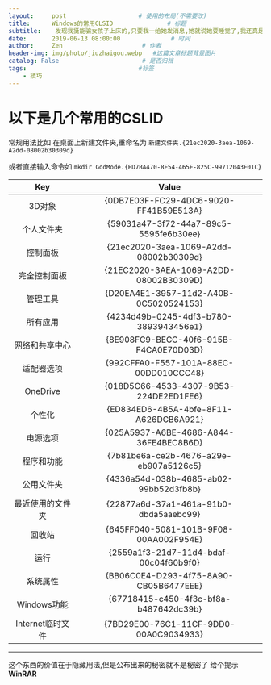 ```yaml
---
layout:     post                    # 使用的布局(不需要改)
title:      Windows的常用CLSID               # 标题
subtitle:    发现我挺能骗女孩子上床的,只要我一给她发消息,她就说她要睡觉了,我还真是个渣男  #副标题
date:       2019-06-13 08:00:00              # 时间
author:     Zen                      # 作者
header-img: img/photo/jiuzhaigou.webp   #这篇文章标题背景图片
catalog: False                       # 是否归档
tags:                               #标签
    - 技巧
---
```


# 以下是几个常用的CSLID

常规用法比如 在桌面上新建文件夹,重命名为 `新建文件夹.{21ec2020-3aea-1069-A2dd-08002b30309d}`

或者直接输入命令如 `mkdir GodMode.{ED7BA470-8E54-465E-825C-99712043E01C}`

Key|Value
:--:|:--:|
3D对象|{0DB7E03F-FC29-4DC6-9020-FF41B59E513A}
个人文件夹|{59031a47-3f72-44a7-89c5-5595fe6b30ee}
控制面板|{21ec2020-3aea-1069-A2dd-08002b30309d}
完全控制面板|{21EC2020-3AEA-1069-A2DD-08002B30309D}
管理工具|{D20EA4E1-3957-11d2-A40B-0C5020524153}
所有应用|{4234d49b-0245-4df3-b780-3893943456e1}
网络和共享中心|{8E908FC9-BECC-40f6-915B-F4CA0E70D03D}
适配器选项|{992CFFA0-F557-101A-88EC-00DD010CCC48}
OneDrive|{018D5C66-4533-4307-9B53-224DE2ED1FE6}
个性化|{ED834ED6-4B5A-4bfe-8F11-A626DCB6A921}
电源选项|{025A5937-A6BE-4686-A844-36FE4BEC8B6D}
程序和功能|{7b81be6a-ce2b-4676-a29e-eb907a5126c5}
公用文件夹|{4336a54d-038b-4685-ab02-99bb52d3fb8b}
最近使用的文件夹|{22877a6d-37a1-461a-91b0-dbda5aaebc99}
回收站|{645FF040-5081-101B-9F08-00AA002F954E}
运行|{2559a1f3-21d7-11d4-bdaf-00c04f60b9f0}
系统属性|{BB06C0E4-D293-4f75-8A90-CB05B6477EEE}
Windows功能|{67718415-c450-4f3c-bf8a-b487642dc39b}
Internet临时文件|{7BD29E00-76C1-11CF-9DD0-00A0C9034933}

----

这个东西的价值在于隐藏用法,但是公布出来的秘密就不是秘密了 给个提示
**WinRAR**
